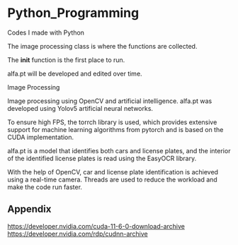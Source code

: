 # Python_Programming
Codes I made with Python

The image processing class is where the functions are collected.

The __init__ function is the first place to run.

alfa.pt will be developed and edited over time.


Image Processing

Image processing using OpenCV and artificial intelligence. alfa.pt was developed using Yolov5 artificial neural networks. 

To ensure high FPS, the torrch library is used, which provides extensive support for machine learning algorithms 
from pytorch and is based on the CUDA implementation. 

alfa.pt is a model that identifies both cars and license plates, and the interior of the identified 
license plates is read using the EasyOCR library.

With the help of OpenCV, car and license plate identification is achieved using a real-time camera.
Threads are used to reduce the workload and make the code run faster.






## Appendix

https://developer.nvidia.com/cuda-11-6-0-download-archive
https://developer.nvidia.com/rdp/cudnn-archive

  
